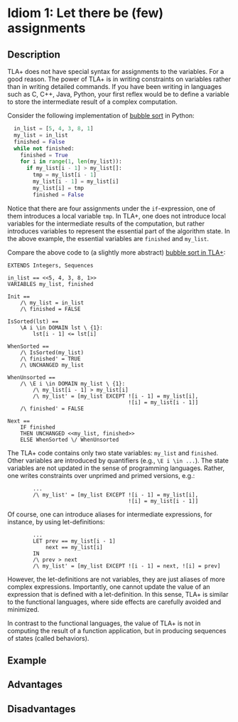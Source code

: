 # Idiom 1: Let there be (few) assignments

## Description

TLA+ does not have special syntax for assignments to the variables.  For a good
reason. The power of TLA+ is in writing constraints on variables rather than in
writing detailed commands. If you have been writing in languages such as C, C++,
Java, Python, your first reflex would be to define a variable to store the
intermediate result of a complex computation.

Consider the following implementation of
[bubble sort](https://en.wikipedia.org/wiki/Bubble_sort) in Python:

```python
  in_list = [5, 4, 3, 8, 1]
  my_list = in_list
  finished = False
  while not finished:
    finished = True
    for i in range(1, len(my_list)):
      if my_list[i - 1] > my_list[]:
        tmp = my_list[i - 1]
        my_list[i - 1] = my_list[i]
        my_list[i] = tmp
        finished = False
```

Notice that there are four assignments under the `if`-expression, one of them
introduces a local variable `tmp`. In TLA+, one does not
introduce local variables for the intermediate results of the computation, but rather
introduces variables to represent the essential part of the algorithm state. In the
above example, the essential variables are `finished` and `my_list`.

Compare the above code to (a slightly more abstract) [bubble sort in
TLA+](./example/bubble.tla):

```tla
EXTENDS Integers, Sequences

in_list == <<5, 4, 3, 8, 1>>
VARIABLES my_list, finished

Init ==
    /\ my_list = in_list
    /\ finished = FALSE

IsSorted(lst) ==
    \A i \in DOMAIN lst \ {1}:
        lst[i - 1] <= lst[i]

WhenSorted ==
    /\ IsSorted(my_list)
    /\ finished' = TRUE
    /\ UNCHANGED my_list

WhenUnsorted ==
    /\ \E i \in DOMAIN my_list \ {1}:
        /\ my_list[i - 1] > my_list[i]
        /\ my_list' = [my_list EXCEPT ![i - 1] = my_list[i],
                                      ![i] = my_list[i - 1]]
    /\ finished' = FALSE

Next ==
    IF finished
    THEN UNCHANGED <<my_list, finished>>
    ELSE WhenSorted \/ WhenUnsorted

```

The TLA+ code contains only two state variables: `my_list` and `finished`.
Other variables are introduced by quantifiers (e.g., `\E i \in ...`).
The state variables are not updated in the sense of programming languages.
Rather, one writes constraints over unprimed and primed versions, e.g.:

```tla
        ...
        /\ my_list' = [my_list EXCEPT ![i - 1] = my_list[i],
                                      ![i] = my_list[i - 1]]
```

Of course, one can introduce aliases for intermediate expressions, for instance,
by using let-definitions:

```tla
        ...
        LET prev == my_list[i - 1]
            next == my_list[i]
        IN
        /\ prev > next
        /\ my_list' = [my_list EXCEPT ![i - 1] = next, ![i] = prev]
```

However, the let-definitions are not variables, they are just aliases of more
complex expressions. Importantly, one cannot update the value of an expression
that is defined with a let-definition. In this sense, TLA+ is similar to
the functional languages, where side effects are carefully avoided and minimized.

In contrast to the functional languages, the value of TLA+ is not in computing
the result of a function application, but in producing sequences of states
(called behaviors). 

## Example

## Advantages

## Disadvantages


